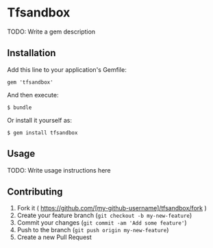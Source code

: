 # Tfsandbox

TODO: Write a gem description

## Installation

Add this line to your application's Gemfile:

    gem 'tfsandbox'

And then execute:

    $ bundle

Or install it yourself as:

    $ gem install tfsandbox

## Usage

TODO: Write usage instructions here

## Contributing

1. Fork it ( https://github.com/[my-github-username]/tfsandbox/fork )
2. Create your feature branch (`git checkout -b my-new-feature`)
3. Commit your changes (`git commit -am 'Add some feature'`)
4. Push to the branch (`git push origin my-new-feature`)
5. Create a new Pull Request

